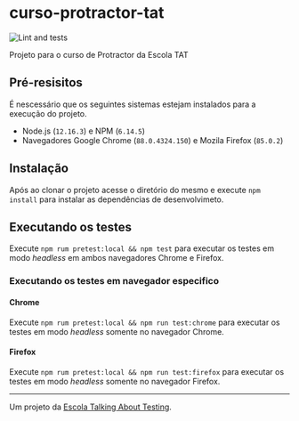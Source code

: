 # curso-protractor-tat
![Lint and tests](https://github.com/WilliamBSilva/curso-protractor/workflows/Lint%20and%20tests/badge.svg)

Projeto para o curso de Protractor da Escola TAT

## Pré-resisitos

É nescessário que os seguintes sistemas  estejam instalados para a execução do projeto.

- Node.js (`12.16.3`) e NPM (`6.14.5`)
- Navegadores Google Chrome (`88.0.4324.150`) e Mozila Firefox (`85.0.2`)

## Instalação

Após ao clonar o projeto acesse o diretório do mesmo e execute `npm install` para instalar as dependências de desenvolvimeto.

## Executando os testes

Execute `npm rum pretest:local && npm test` para executar os testes em modo _headless_ em ambos navegadores Chrome e Firefox.

### Executando os testes em navegador especifico

#### Chrome

Execute `npm rum pretest:local && npm run test:chrome` para executar os testes em modo _headless_ somente no navegador Chrome.

#### Firefox

Execute `npm rum pretest:local && npm run test:firefox` para executar os testes em modo _headless_ somente no navegador Firefox.

_________

Um projeto da [Escola Talking About Testing](https://talkingabouttesting.coursify.me).
